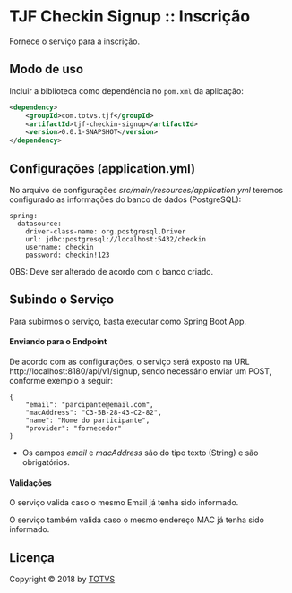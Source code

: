# TJF Checkin Signup :: Inscrição

Fornece o serviço para a inscrição.


## Modo de uso

Incluir a biblioteca como dependência no `pom.xml` da aplicação:

```xml
<dependency>
    <groupId>com.totvs.tjf</groupId>
    <artifactId>tjf-checkin-signup</artifactId>
    <version>0.0.1-SNAPSHOT</version>
</dependency>
```


## Configurações (application.yml)

No arquivo de configurações _src/main/resources/application.yml_ teremos configurado as informações do banco de dados (PostgreSQL):

```
spring:
  datasource:
    driver-class-name: org.postgresql.Driver
    url: jdbc:postgresql://localhost:5432/checkin
    username: checkin
    password: checkin!123
```
    
OBS: Deve ser alterado de acordo com o banco criado.

## Subindo o Serviço

Para subirmos o serviço, basta executar como Spring Boot App.

#### Enviando para o Endpoint

De acordo com as configurações, o serviço será exposto na URL http://localhost:8180/api/v1/signup, sendo necessário enviar um POST, conforme exemplo a seguir:

```
{
	"email": "parcipante@email.com",
	"macAddress": "C3-5B-28-43-C2-82",
	"name": "Nome do participante",
	"provider": "fornecedor"
}
```

* Os campos _email_ e _macAddress_ são do tipo texto (String) e são obrigatórios.

#### Validações

O serviço valida caso o mesmo Email já tenha sido informado.

O serviço também valida caso o mesmo endereço MAC já tenha sido informado.

## Licença

Copyright &copy; 2018 by [TOTVS](https://www.totvs.com)
